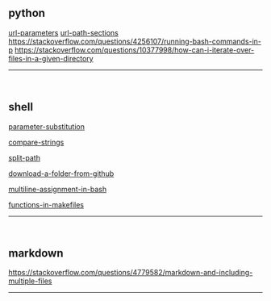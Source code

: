 ## python

[url-parameters](https://stackoverflow.com/questions/21584545)
[url-path-sections](https://stackoverflow.com/questions/7894384/)
https://stackoverflow.com/questions/4256107/running-bash-commands-in-p
https://stackoverflow.com/questions/10377998/how-can-i-iterate-over-files-in-a-given-directory
<hr/>
<br/>

## shell

[parameter-substitution](https://tldp.org/LDP/abs/html/parameter-substitution.html)

[compare-strings](https://linuxize.com/post/how-to-compare-strings-in-bash/)

[split-path](https://stackoverflow.com/questions/13767252)

[download-a-folder-from-github](https://stackoverflow.com/questions/33066582)

[multiline-assignment-in-bash](https://stackoverflow.com/questions/11234577)

[functions-in-makefiles](https://stackoverflow.com/questions/6783243/)



<!-- [download-a-folder-from-github](https://stackoverflow.com/questions/33066582) -->
<hr/>
<br/>


## markdown

https://stackoverflow.com/questions/4779582/markdown-and-including-multiple-files
<hr/>
